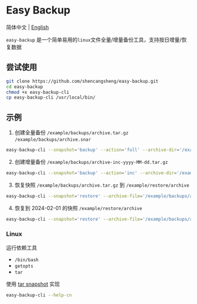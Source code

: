 # Easy Backup

简体中文 | [English](https://github.com/shencangsheng/easy-backup)

`easy-backup` 是一个简单易用的`linux`文件全量/增量备份工具，支持按日增量/恢复数据

## 尝试使用

```bash
git clone https://github.com/shencangsheng/easy-backup.git
cd easy-backup
chmod +x easy-backup-cli
cp easy-backup-cli /usr/local/bin/
```

## 示例

1. 创建全量备份 `/example/backups/archive.tar.gz` `/example/backups/archive.snar`

```bash
easy-backup-cli --snapshot='backup' --action='full' --archive-dir='/example/archive' --output-path='/example/backups'
```

2. 创建增量备份 `/example/backups/archive-inc-yyyy-MM-dd.tar.gz`

```bash
easy-backup-cli --snapshot='backup' --action='inc' --archive-dir='/example/archive' --output-path='/example/backups'
```

3. 恢复快照 `/example/backups/archive.tar.gz` 到 `/example/restore/archive`

```bash
easy-backup-cli --snapshot='restore' --archive-file='/example/backups/archive.tar.gz' --output-path='/example/restore'
```

4. 恢复到 2024-02-01 的快照 `/example/restore/archive`

```bash
easy-backup-cli --snapshot='restore' --archive-file='/example/backups/archive.tar.gz' --output-path='/example/restore' --end-date='2024-02-01'
```

### Linux

运行依赖工具

- `/bin/bash`
- `getopts`
- `tar`

使用 [tar snapshot](https://www.gnu.org/software/tar/manual/html_node/Incremental-Dumps.html) 实现

```bash
easy-backup-cli --help-cn
```

